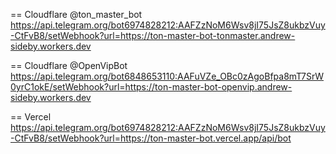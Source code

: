 == Cloudflare  @ton_master_bot
https://api.telegram.org/bot6974828212:AAFZzNoM6Wsv8jI75JsZ8ukbzVuy-CtFvB8/setWebhook?url=https://ton-master-bot-tonmaster.andrew-sideby.workers.dev


== Cloudflare  @OpenVipBot
https://api.telegram.org/bot6848653110:AAFuVZe_OBc0zAgoBfpa8mT7SrW0yrC1okE/setWebhook?url=https://ton-master-bot-openvip.andrew-sideby.workers.dev


== Vercel 
https://api.telegram.org/bot6974828212:AAFZzNoM6Wsv8jI75JsZ8ukbzVuy-CtFvB8/setWebhook?url=https://ton-master-bot.vercel.app/api/bot




